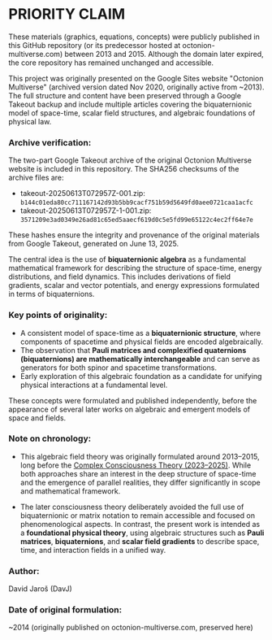 # PRIORITY CLAIM

These materials (graphics, equations, concepts) were publicly published in this GitHub repository (or its predecessor hosted at octonion-multiverse.com) between 2013 and 2015. Although the domain later expired, the core repository has remained unchanged and accessible.

This project was originally presented on the Google Sites website "Octonion Multiverse" (archived version dated Nov 2020, originally active from ~2013). The full structure and content have been preserved through a Google Takeout backup and include multiple articles covering the biquaternionic model of space-time, scalar field structures, and algebraic foundations of physical law.

### Archive verification:

The two-part Google Takeout archive of the original Octonion Multiverse website is included in this repository. The SHA256 checksums of the archive files are:

- takeout-20250613T072957Z-001.zip: `b144c01eda80cc711167142d93b5bb9cacf751b59d5649fd0aee0721caa1acfc`
- takeout-20250613T072957Z-1-001.zip: `3571209e3ad0349e26ad81c65ed5aaecf619d0c5e5fd99e65122c4ec2ff64e7e`

These hashes ensure the integrity and provenance of the original materials from Google Takeout, generated on June 13, 2025.


The central idea is the use of **biquaternionic algebra** as a fundamental mathematical framework for describing the structure of space-time, energy distributions, and field dynamics. This includes derivations of field gradients, scalar and vector potentials, and energy expressions formulated in terms of biquaternions.

### Key points of originality:

- A consistent model of space-time as a **biquaternionic structure**, where components of spacetime and physical fields are encoded algebraically.
- The observation that **Pauli matrices and complexified quaternions (biquaternions) are mathematically interchangeable** and can serve as generators for both spinor and spacetime transformations.
- Early exploration of this algebraic foundation as a candidate for unifying physical interactions at a fundamental level.

These concepts were formulated and published independently, before the appearance of several later works on algebraic and emergent models of space and fields.


### Note on chronology:  

 - This algebraic field theory was originally formulated around 2013–2015, long before the [Complex Consciousness Theory (2023–2025)](https://github.com/DavJ/complex-consciousness-theory). While both approaches share an interest in the deep structure of space-time and the emergence of parallel realities, they differ significantly in scope and mathematical framework.

 - The later consciousness theory deliberately avoided the full use of biquaternionic or matrix notation to remain accessible and focused on phenomenological aspects. In contrast, the present work is intended as a **foundational physical theory**, using algebraic structures such as **Pauli matrices**, **biquaternions**, and **scalar field gradients** to describe space, time, and interaction fields in a unified way.


### Author:
David Jaroš (DavJ)

### Date of original formulation:
~2014 (originally published on octonion-multiverse.com, preserved here)

